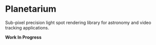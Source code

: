 Planetarium
===========

Sub-pixel precision light spot rendering library for astronomy
and video tracking applications.

**Work In Progress**
